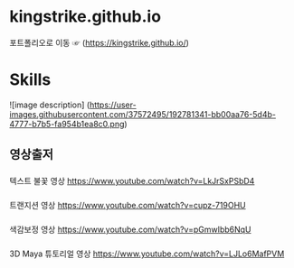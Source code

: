 # kingstrike.github.io
포트폴리오로 이동 ☞ (https://kingstrike.github.io/)


# Skills
![image description] (https://user-images.githubusercontent.com/37572495/192781341-bb00aa76-5d4b-4777-b7b5-fa954b1ea8c0.png)


## 영상출저

###
텍스트 불꽃 영상
https://www.youtube.com/watch?v=LkJrSxPSbD4
###
트랜지션 영상
https://www.youtube.com/watch?v=cupz-719OHU
###
색감보정 영상
https://www.youtube.com/watch?v=pGmwIbb6NqU
###
3D Maya 튜토리얼 영상
https://www.youtube.com/watch?v=LJLo6MafPVM
